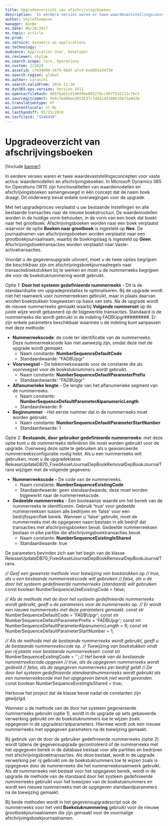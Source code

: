 ```yaml
---
title: Upgradeoverzicht van afschrijvingsboeken
description: 'In eerdere versies waren er twee waardevaststellingsconcepten voor vaste activa: waardemodellen en afschrijvingsboeken. In Microsoft Dynamics 365 for Operations (1611) zijn functionaliteiten van waardemodellen en afschrijvingsboeken samengevoegd in één concept dat de naam boek draagt. Dit onderwerp bevat enkele overwegingen voor de upgrade.'
author: ShylaThompson
manager: AnnBe
ms.date: 06/20/2017
ms.topic: article
ms.prod: ''
ms.service: dynamics-ax-applications
ms.technology: ''
audience: Application User, Developer
ms.reviewer: shylaw
ms.search.scope: Core, Operations
ms.custom: 221624
ms.assetid: cf434099-36f9-4b0f-a7c8-bed091e34f39
ms.search.region: global
ms.author: saraschi
ms.search.validFrom: 2016-11-30
ms.dyn365.ops.version: Version 1611
ms.openlocfilehash: 805f6ab1cd1d0996e685278cc997f532213c76c3
ms.sourcegitcommit: 9d4c7edd0ae2053c37c7d81cdd180b16bf3a9d3b
ms.translationtype: HT
ms.contentlocale: nl-NL
ms.lasthandoff: 05/15/2019
ms.locfileid: "1546450"
---
```

# <a name="depreciation-book-upgrade-overview"></a>Upgradeoverzicht van afschrijvingsboeken

[!include [banner](../includes/banner.md)]

In eerdere versies waren er twee waardevaststellingsconcepten voor vaste activa: waardemodellen en afschrijvingsboeken. In Microsoft Dynamics 365 for Operations (1611) zijn functionaliteiten van waardemodellen en afschrijvingsboeken samengevoegd in één concept dat de naam boek draagt. Dit onderwerp bevat enkele overwegingen voor de upgrade. 

Met het upgradeproces verplaatst u uw bestaande instellingen en alle bestaande transacties naar de nieuwe boekstructuur. De waardemodellen worden in de huidige vorm behouden, in de vorm van een boek dat boekt naar het grootboek. Afschrijvingsboeken worden naar een boek verplaatst waarvoor de optie **Boeken naar grootboek** is ingesteld op **Nee**. De journaalnamen van afschrijvingsboeken worden verplaatst naar een grootboekjournaalnaam, waarbij de boekingslaag is ingesteld op **Geen**. Afschrijvingsboektransacties worden verplaatst naar Vaste-activatransacties. 

Voordat u de gegevensupgrade uitvoert, moet u de twee opties begrijpen die beschikbaar zijn om afschrijvingsboekjournaalregels naar transactieboekstukken bij te werken en moet u de nummerreeks begrijpen die voor de boekstuknummering wordt gebruikt. 

Optie 1: **Door het systeem gedefinieerde nummerreeks** - Dit is de standaardoptie om upgradeprestaties te optimaliseren. Bij de upgrade wordt niet het raamwerk voor nummerreeksen gebruikt, maar in plaats daarvan worden boekstukken toegewezen op basis van sets. Na de upgrade wordt de nieuwe nummerreeks gemaakt waarbij **Volgende nummerset** op de juiste wijze wordt gebaseerd op de bijgewerkte transacties. Standaard is de nummerreeks die wordt gebruikt in de indeling FADBUpgr\#\#\#\#\#\#\#\#\#. Er zijn enkele parameters beschikbaar waarmee u de indeling kunt aanpassen met deze methode:

-   **Nummerreekscode**: de code ter identificatie van de nummerreeks. Deze nummerreekscode kan niet aanwezig zijn, omdat deze met de upgrade wordt gemaakt.
    -   Naam constante: **NumberSequenceDefaultCode**
    -   Standaardwaarde: "FADBUpgr"
-   **Voorvoegsel** – De tekenreekswaarde voor de constante die als voorvoegsel voor de boekstuknummers wordt gebruikt.
    -   Naam constante: **NumberSequenceDefaultParameterPrefix**
    -   Standaardwaarde: "FADBUpgr"
-   **Alfanumerieke lengte** – De lengte van het alfanumerieke segment van de nummerreeks.
    -   Naam constante: **NumberSequenceDefaultParameterAlpanumericLength**
    -   Standaardwaarde: 9
-   **Beginnummer** - Het eerste nummer dat in de nummerreeks moet worden gebruikt.
    -   Naam constante: **NumberSequenceDefaultParameterStartNumber**
    -   Standaardwaarde: 1

Optie 2: **Bestaande, door gebruiker gedefinieerde nummerreeks**: met deze optie kunt u de nummerreeks definiëren die moet worden gebruikt voor de upgrade. Overweeg deze optie te gebruiken als u geavanceerde nummerreeksconfiguratie nodig hebt. Als u een nummerreeks wilt gebruiken, moet u de upgradeklasse ReleaseUpdateDB70\_FixedAssetJournalDepBookRemovalDepBookJournalTrans wijzigen met de volgende gegevens:

-   **Nummerreekscode** – De code van de nummerreeks.
    -   Naam constante: **NumberSequenceExistingCode**
    -   Standaardwaarde: geen standaardwaarde, deze moet worden bijgewerkt naar de nummerreekscode.
-   **Gedeelde nummerreeks** - Een booleaanse waarde om het bereik van de nummerreeks te identificeren. Gebruik 'true' voor gedeelde nummerreeksen tussen alle bedrijven en 'false' voor een bedrijfsspecifiek bereik. Wanneer u 'false' gebruikt, moet de nummerreeks met de opgegeven naam bestaan in elk bedrijf dat transacties met afschrijvingsboeken bevat. Gedeelde nummerreeksen bestaan in elke partitie die afschrijvingsboektransacties bevat.
    -   Naam constante: **NumberSequenceExistingIsShared**
    -   Standaardwaarde: true

De parameters bevinden zich aan het begin van de klasse ReleaseUpdateDB70\_FixedAssetJournalDepBookRemovalDepBookJournalTrans. 

*// Geef een gewenste methode voor toewijzing van boekstukken op* 
 *// true, als u een bestaande nummerreekscode wilt gebruiken* 
 *// false, als u de door het systeem gedefinieerde nummerreeks (standaard) wilt gebruiken* const boolean NumberSequenceUseExistingCode = false;  

*// Als de methode met de door het systeem gedefinieerde nummerreeks wordt gebruikt, geeft u de parameters voor de nummerreeks op.*
 *// Er wordt een nieuwe nummerreeks met deze parameters gemaakt.* const str NumberSequenceDefaultCode = 'FADBUpgr'; const str NumberSequenceDefaultParameterPrefix = 'FADBUpgr'; const int NumberSequenceDefaultParameterAlpanumericLength = 9; const int NumberSequenceDefaultParameterStartNumber = 1;   

*// Als de methode met de bestaande nummerreeks wordt gebruikt, geeft u de bestaande nummerreekscode op.* 
 *// Toewijzing van boekstukken vindt per rij plaats voor bestaande nummerreeksen.* const str NumberSequenceExistingCode = ''; *// Het bereik van de bestaande nummerreekscode opgeven* 
 *// true, als de opgegeven nummerreeks wordt gedeeld* 
 *// false, als de opgegeven nummerreeks per bedrijf geldt* 
 *// De door het systeem gedefinieerde standaardnummerreeks wordt gebruikt als een nummerreekscode met het opgegeven bereik niet wordt gevonden.* const boolean NumberSequenceExistingIsShared = true; 

Herbouw het project dat de klasse bevat nadat de constanten zijn gewijzigd. 

Wanneer u de methode van de door het systeem gegenereerde nummerreeks gebruikt (optie 1), wordt in de upgrade op sets gebaseerde verwerking gebruikt om de boekstuknummers toe te wijzen zoals opgegeven in de upgradescriptparameters. Hiermee wordt ook een nieuwe nummerreeks met opgegeven parameters na de toewijzing gemaakt. 

Bij gebruik van de door de gebruiker gedefinieerde nummerreeks (optie 2) wordt tijdens de gegevensupgrade gecontroleerd of de nummerreeks met het opgegeven bereik in de database bestaat voor alle partities en bedrijven met afschrijvingsboektransacties. Als deze bestaat, wordt in de upgrade verwerking per rij gebruikt om de boekstuknummers toe te wijzen zoals is opgegeven door de nummerreeks die het nummerreeksraamwerk gebruikt. Als de nummerreeks niet bestaat voor het opgegeven bereik, wordt in de upgrade de methode van de standaard door het systeem gedefinieerde nummerreeks gebruikt voor het toewijzen van de boekstuknummers en wordt een nieuwe nummerreeks met de opgegeven standaardparameters na de toewijzing gemaakt.

Bij beide methoden wordt in het gegevensupgradescript ook de nummerreeks voor het veld **Boekstuknummering** gebruikt voor de nieuwe grootboekjournaalnamen die zijn gemaakt voor de voormalige afschrijvingsboekjournaalnamen.



